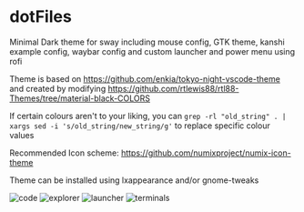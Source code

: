 # dotFiles
Minimal Dark theme for sway including mouse config, GTK theme, kanshi example config, waybar config and custom launcher and power menu using rofi

Theme is based on https://github.com/enkia/tokyo-night-vscode-theme and created by modifying https://github.com/rtlewis88/rtl88-Themes/tree/material-black-COLORS

If certain colours aren't to your liking, you can `` grep -rl "old_string" . | xargs sed -i 's/old_string/new_string/g' `` to replace specific colour values

Recommended Icon scheme: https://github.com/numixproject/numix-icon-theme

Theme can be installed using lxappearance and/or gnome-tweaks

![code](https://user-images.githubusercontent.com/9502378/125764128-5e321f60-e452-4bbe-be1f-3d915c6d1b01.png)
![explorer](https://user-images.githubusercontent.com/9502378/125764131-4e612ebb-5fda-42d7-853a-79c089b19c92.png)
![launcher](https://user-images.githubusercontent.com/9502378/125764135-26c7a1d6-4405-4aee-882a-a9b0ce911b70.png)
![terminals](https://user-images.githubusercontent.com/9502378/125764138-bcd81fc3-7cc2-4a29-a1ac-1d66dab3458f.png)
